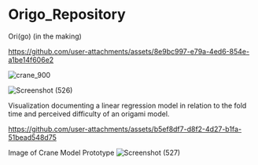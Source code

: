 # Origo_Repository
Ori(go) (in the making) 

https://github.com/user-attachments/assets/8e9bc997-e79a-4ed6-854e-a1be14f606e2

![crane_900](https://github.com/user-attachments/assets/f6d6a431-7a48-4f1c-a05b-e0f98b27b6c2)


![Screenshot (526)](https://github.com/user-attachments/assets/e25e088c-9512-4d24-9e1a-9a56b376a639)


Visualization documenting a linear regression model in relation to the fold time and perceived difficulty of an origami model.

https://github.com/user-attachments/assets/b5ef8df7-d8f2-4d27-b1fa-51bead548d75 


Image of Crane Model Prototype
![Screenshot (527)](https://github.com/user-attachments/assets/aba22ba6-daa8-4a3b-b498-0c8a5a5a1d13)



